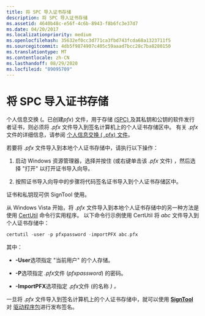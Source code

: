 ```yaml
---
title: 将 SPC 导入证书存储
description: 将 SPC 导入证书存储
ms.assetid: 4640b48c-e56f-4c6b-8943-f8b6fc3e37d7
ms.date: 04/20/2017
ms.localizationpriority: medium
ms.openlocfilehash: 35632ef0cc3d771ca3fbd743fcda68a1323711f5
ms.sourcegitcommit: 4db5f9874907c405c59aaad7bcc28c7ba8280150
ms.translationtype: MT
ms.contentlocale: zh-CN
ms.lasthandoff: 08/29/2020
ms.locfileid: "89095709"
---
```

# <a name="importing-an-spc-into-a-certificate-store"></a>将 SPC 导入证书存储


个人信息交换 (。已创建*pfx*) 文件，用于存储 [ (SPC) ](software-publisher-certificate.md) 及其私钥和公钥的软件发行者证书，则必须将 *.pfx* 文件导入到签名计算机上的个人证书存储区中。 有关 *.pfx* 文件的详细信息，请参阅 [个人信息交换 ( .pfx) 文件](personal-information-exchange---pfx--files.md)。

若要将 *.pfx* 文件导入到本地个人证书存储中，请执行以下操作：

1.  启动 Windows 资源管理器，选择并按住 (或右键单击该 *.pfx* 文件) ，然后选择 "打开" 以打开证书导入向导。

2.  按照证书导入向导中的步骤将代码签名证书导入到个人证书存储区中。

证书和私钥现可供 SignTool 使用。

从 Windows Vista 开始，将 *.pfx* 文件导入到本地个人证书存储中的另一种方法是使用 [CertUtil](https://go.microsoft.com/fwlink/p/?linkid=168888) 命令行实用程序。 以下命令行示例使用 CertUtil 将 *abc* 文件导入到个人证书存储中：

```cpp
certutil -user -p pfxpassword -importPFX abc.pfx
```

其中：

-   **-User**选项指定 "当前用户" 的个人存储。

-   **-P**选项指定 *.pfx*文件 (*pfxpassword*) 的密码。

-   **-ImportPFX**选项指定 *.pfx*文件 (的名称 *) 。*

一旦将 *.pfx* 文件导入到签名计算机上的个人证书存储中，就可以使用 [**SignTool**](../devtest/signtool.md) 对 [驱动程序包](driver-packages.md)进行发布签名。

 

